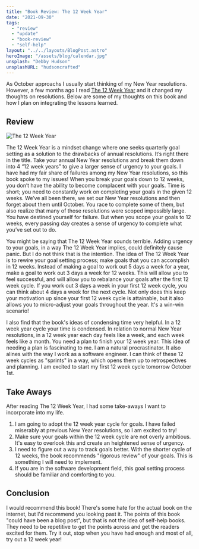 ```yaml
---
title: "Book Review: The 12 Week Year"
date: "2021-09-30"
tags:
  - "review"
  - "update"
  - "book-review"
  - "self-help"
layout: "../../layouts/BlogPost.astro"
heroImage: "/assets/blog/calendar.jpg"
unsplash: "Debby Hudson"
unsplashURL: "hudsoncrafted"
---
```


As October approachs I usually start thinking of my New Year resolutions. However, a few months ago I read [The 12 Week Year](https://www.goodreads.com/book/show/10009377-the-12-week-year) and it changed my thoughts on resolutions. Below are some of my thoughts on this book and how I plan on integrating the lessons learned.

## Review

<img src="/assets/blog/12weekyear.jpg" alt="The 12 Week Year" class="mx-auto"/>

The 12 Week Year is a mindset change where one seeks quarterly goal setting as a solution to the drawbacks of annual resolutions. It’s right there in the title. Take your annual New Year resolutions and break them down into 4 “12 week years” to give a larger sense of urgency to your goals. I have had my fair share of failures among my New Year resolutions, so this book spoke to my issues! When you break your goals down to 12 weeks, you don’t have the ability to become complacent with your goals. Time is short; you need to constantly work on completing your goals in the given 12 weeks. We’ve all been there, we set our New Year resolutions and then forget about them until October. You race to complete some of them, but also realize that many of those resolutions were scoped impossibly large. You have destined yourself for failure. But when you scope your goals to 12 weeks, every passing day creates a sense of urgency to complete what you’ve set out to do.

You might be saying that The 12 Week Year sounds terrible. Adding urgency to your goals, in a way The 12 Week Year implies, could definitely cause panic. But I do not think that is the intention. The idea of The 12 Week Year is to rewire your goal setting process; make goals that you can accomplish in 12 weeks. Instead of making a goal to work out 5 days a week for a year, make a goal to work out 3 days a week for 12 weeks. This will allow you to feel successful, and will allow you to rebalance your goals after the first 12 week cycle. If you work out 3 days a week in your first 12 week cycle, you can think about 4 days a week for the next cycle. Not only does this keep your motivation up since your first 12 week cycle is attainable, but it also allows you to micro-adjust your goals throughout the year. It's a win-win scenario!

I also find that the book's ideas of condensing time very helpful. In a 12 week year cycle your time is condensed. In relation to normal New Year resolutions, in a 12 week year each day feels like a week, and each week feels like a month. You need a plan to finish your 12 week year. This idea of needing a plan is fascinating to me. I am a natural procrastinator. It also alines with the way I work as a software engineer. I can think of these 12 week cycles as "sprints" in a way, which opens them up to retrospectives and planning. I am excited to start my first 12 week cycle tomorrow October 1st.

## Take Aways

After reading The 12 Week Year, I had some take-aways I want to incorporate into my life.

1. I am going to adopt the 12 week year cycle for goals. I have failed miserably at previous New Year resolutions, so I am excited to try!
2. Make sure your goals within the 12 week cycle are not overly ambitious. It's easy to overlook this and create an heightened sense of urgency.
3. I need to figure out a way to track goals better. With the shorter cycle of 12 weeks, the book recommends "rigorous review" of your goals. This is something I will need to implement.
4. If you are in the software development field, this goal setting process should be familiar and comforting to you.

## Conclusion

I would recommend this book! There's some hate for the actual book on the internet, but I'd recommend you looking past it. The points of this book "could have been a blog post", but that is not the idea of self-help books. They need to be repetitive to get the points across and get the readers excited for them. Try it out, stop when you have had enough and most of all, try out a 12 week year!

